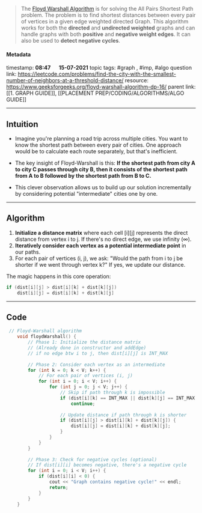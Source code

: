 
>The [Floyd Warshall Algorithm](http://en.wikipedia.org/wiki/Floyd%E2%80%93Warshall_algorithm) is for solving the All Pairs Shortest Path problem. The problem is to find shortest distances between every pair of vertices in a given edge weighted directed Graph. This algorithm works for both the **directed** and **undirected weighted** graphs and can handle graphs with both **positive** and **negative weight edges**.
>It can also be used to **detect negative cycles**.

#### Metadata

timestamp: **08:47**  &emsp;  **15-07-2021**
topic tags: #graph , #imp, #algo
question link: https://leetcode.com/problems/find-the-city-with-the-smallest-number-of-neighbors-at-a-threshold-distance/
resource: https://www.geeksforgeeks.org/floyd-warshall-algorithm-dp-16/
parent link: [[1. GRAPH GUIDE]], [[PLACEMENT PREP/CODING/ALGORITHMS/ALGO GUIDE]]

---

## Intuition

- Imagine you're planning a road trip across multiple cities. You want to know the shortest path between every pair of cities. One approach would be to calculate each route separately, but that's inefficient.

- The key insight of Floyd-Warshall is this: **If the shortest path from city A to city C passes through city B, then it consists of the shortest path from A to B followed by the shortest path from B to C.**

- This clever observation allows us to build up our solution incrementally by considering potential "intermediate" cities one by one.

---

## Algorithm

1. **Initialize a distance matrix** where each cell [i][j] represents the direct distance from vertex i to j. If there's no direct edge, we use infinity (∞).
2. **Iteratively consider each vertex as a potential intermediate point** in our paths.
3. For each pair of vertices (i, j), we ask: "Would the path from i to j be shorter if we went through vertex k?" If yes, we update our distance.

The magic happens in this core operation:

``` cpp
if (dist[i][j] > dist[i][k] + dist[k][j])
    dist[i][j] = dist[i][k] + dist[k][j]
```

---

## Code

``` cpp
 // Floyd-Warshall algorithm
    void floydWarshall() {
        // Phase 1: Initialize the distance matrix
        // (Already done in constructor and addEdge)
        // if no edge btw i to j, then dist[i][j] is INT_MAX
        
        // Phase 2: Consider each vertex as an intermediate
        for (int k = 0; k < V; k++) {
            // For each pair of vertices (i, j)
            for (int i = 0; i < V; i++) {
                for (int j = 0; j < V; j++) {
                    // Skip if path through k is impossible
                    if (dist[i][k] == INT_MAX || dist[k][j] == INT_MAX)
                        continue;
                    
                    // Update distance if path through k is shorter
                    if (dist[i][j] > dist[i][k] + dist[k][j]) {
                        dist[i][j] = dist[i][k] + dist[k][j];
                    }
                }
            }
        }
        
        // Phase 3: Check for negative cycles (optional)
        // If dist[i][i] becomes negative, there's a negative cycle
        for (int i = 0; i < V; i++) {
            if (dist[i][i] < 0) {
                cout << "Graph contains negative cycle!" << endl;
                return;
            }
        }
    }
```
